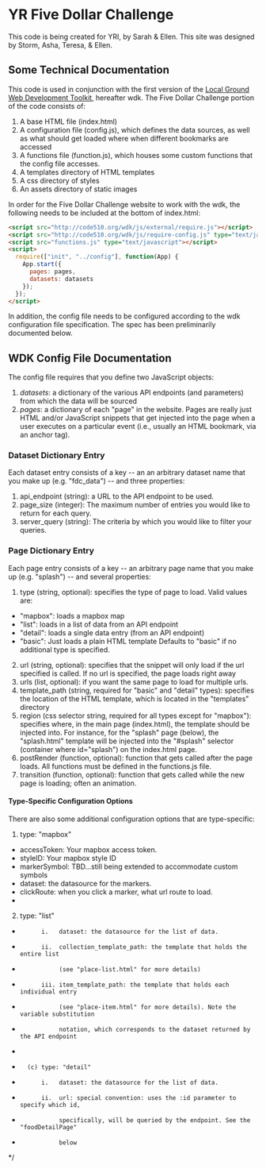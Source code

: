 # YR Five Dollar Challenge

This code is being created for YRI, by Sarah & Ellen. This site was designed by Storm, Asha, Teresa, & Ellen. 

## Some Technical Documentation
This code is used in conjunction with the first version of the [Local Ground Web Development Toolkit](https://github.com/vanwars/lg-web-toolkit), hereafter wdk. The Five Dollar Challenge portion of the code consists of:

1. A base HTML file (index.html)
2. A configuration file (config.js), which defines the data sources, as well as what should get loaded where when different bookmarks are accessed
3. A functions file (function.js), which houses some custom functions that the config file accesses.
4. A templates directory of HTML templates
5. A css directory of styles
6. An assets directory of static images

In order for the Five Dollar Challenge website to work with the wdk, the following needs to be included at the bottom of index.html:

```HTML
<script src="http://code510.org/wdk/js/external/require.js"></script>
<script src="http://code510.org/wdk/js/require-config.js" type="text/javascript"></script>
<script src="functions.js" type="text/javascript"></script>
<script>
  require(["init", "../config"], function(App) {
    App.start({
      pages: pages,
      datasets: datasets
    });
  });
</script>
```

In addition, the config file needs to be configured according to the wdk configuration file specification. The spec has been preliminarily documented below.


## WDK Config File Documentation
The config file requires that you define two JavaScript objects:
1. *datasets*: a dictionary of the various API endpoints (and parameters) from which the data will be sourced
2. *pages*: a dictionary of each "page" in the website. Pages are really just HTML and/or JavaScript snippets that get injected into the page when a user executes on a particular event (i.e., usually an HTML bookmark, via an anchor tag).

### Dataset Dictionary Entry
Each dataset entry consists of a key -- an an arbitrary dataset name that you make up (e.g. "fdc_data") -- and three properties:

1. api_endpoint (string): a URL to the API endpoint to be used.
2. page_size (integer): The maximum number of entries you would like to return for each query.
3. server_query (string): The criteria by which you would like to filter your queries.

### Page Dictionary Entry
Each page entry consists of a key -- an arbitrary page name that you make up (e.g. "splash") -- and several properties:
1. type (string, optional): specifies the type of page to load. Valid values are:
  * "mapbox": loads a mapbox map
  * "list": loads in a list of data from an API endpoint
  * "detail": loads a single data entry (from an API endpoint)
  * "basic": Just loads a plain HTML template
Defaults to "basic" if no additional type is specified.
2. url (string, optional): specifies that the snippet will only load if the url specified is called. If no url is specified, the page loads right away
3. urls (list, optional): if you want the same page to load for multiple urls.
4. template_path (string, required for "basic" and "detail" types): specifies the location of the HTML template, which is located in the "templates" directory
5. region (css selector string, required for all types except for "mapbox"): specifies where, in the main page (index.html), the template should be injected into. For instance, for the "splash" page (below), the "splash.html" template will be injected into the "#splash" selector (container where id="splash") on the index.html page.
6. postRender (function, optional): function that gets called after the page loads. All functions must be defined in the functions.js file.
7. transition (function, optional): function that gets called while the new page is loading; often an animation.

#### Type-Specific Configuration Options
There are also some additional configuration options that are type-specific:
1. type: "mapbox"
  * accessToken: Your mapbox access token.
  * styleID: Your mapbox style ID
  * markerSymbol: TBD...still being extended to accommodate custom symbols
  * dataset: the datasource for the markers.
  * clickRoute: when you click a marker, what url route to load.
 *

2. type: "list"
 *           i.   dataset: the datasource for the list of data.
 *           ii.  collection_template_path: the template that holds the entire list
 *                (see "place-list.html" for more details)
 *           iii. item_template_path: the template that holds each individual entry
 *                (see "place-item.html" for more details). Note the variable substitution
 *                notation, which corresponds to the dataset returned by the API endpoint
 *
 *       (c) type: "detail"
 *           i.   dataset: the datasource for the list of data.
 *           ii.  url: special convention: uses the :id parameter to specify which id,
 *                specifically, will be queried by the endpoint. See the "foodDetailPage"
 *                below
 */
